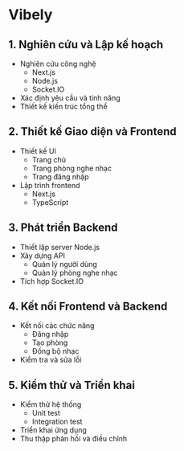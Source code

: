 # Vibely

## 1. Nghiên cứu và Lập kế hoạch
- Nghiên cứu công nghệ
  - Next.js
  - Node.js
  - Socket.IO
- Xác định yêu cầu và tính năng
- Thiết kế kiến trúc tổng thể

## 2. Thiết kế Giao diện và Frontend
- Thiết kế UI
  - Trang chủ
  - Trang phòng nghe nhạc
  - Trang đăng nhập
- Lập trình frontend
  - Next.js
  - TypeScript

## 3. Phát triển Backend
- Thiết lập server Node.js
- Xây dựng API
  - Quản lý người dùng
  - Quản lý phòng nghe nhạc
- Tích hợp Socket.IO

## 4. Kết nối Frontend và Backend
- Kết nối các chức năng
  - Đăng nhập
  - Tạo phòng
  - Đồng bộ nhạc
- Kiểm tra và sửa lỗi 

## 5. Kiểm thử và Triển khai
- Kiểm thử hệ thống
  - Unit test
  - Integration test
- Triển khai ứng dụng
- Thu thập phản hồi và điều chỉnh
